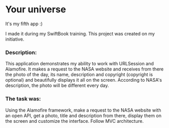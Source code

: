 # Your universe
It's my fifth app :)

I made it during my SwiftBook training. This project was created on my initiative.

### Description:
This application demonstrates my ability to work with URLSession and Alamofire.
It makes a request to the NASA website and receives from there the photo of the day, its name, description and copyright (copyright is optional) and beautifully displays it all on the screen.
According to NASA's description, the photo will be different every day.

### The task was:
Using the Alamofire framework, make a request to the NASA website with an open API, get a photo, title and description from there, display them on the screen and customize the interface. Follow MVC architecture.
